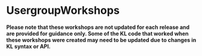 UsergroupWorkshops
==================

**Please note that these workshops are not updated for each release and are provided for guidance only. Some of the KL code that worked when these workshops were created may need to be updated due to changes in KL syntax or API.**
